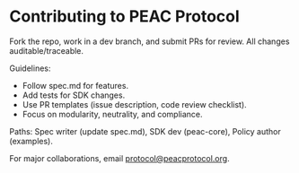 # Contributing to PEAC Protocol

Fork the repo, work in a dev branch, and submit PRs for review. All changes auditable/traceable.

Guidelines:
- Follow spec.md for features.
- Add tests for SDK changes.
- Use PR templates (issue description, code review checklist).
- Focus on modularity, neutrality, and compliance.

Paths: Spec writer (update spec.md), SDK dev (peac-core), Policy author (examples).

For major collaborations, email protocol@peacprotocol.org.